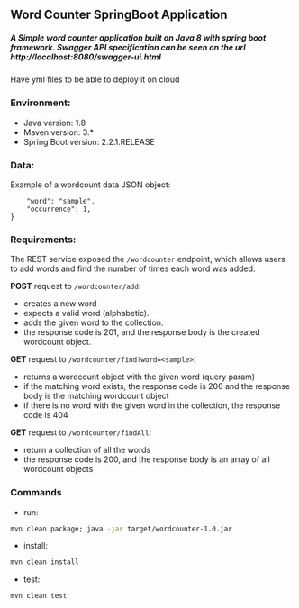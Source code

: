 ## Word Counter SpringBoot Application

##### A Simple word counter application built on Java 8 with spring boot framework. Swagger API specification can be seen on the url http://localhost:8080/swagger-ui.html

Have yml files to be able to deploy it on cloud

### Environment:

- Java version: 1.8
- Maven version: 3.*
- Spring Boot version: 2.2.1.RELEASE

### Data:

Example of a wordcount data JSON object:

```
    "word": "sample",
    "occurrence": 1,
}
```

### Requirements:

The REST service exposed the `/wordcounter` endpoint, which allows users to add words and find the number of times each
word was added.

**POST** request to `/wordcounter/add`:

- creates a new word
- expects a valid word (alphabetic).
- adds the given word to the collection.
- the response code is 201, and the response body is the created wordcount object.

**GET** request to `/wordcounter/find?word=<sample>`:

- returns a wordcount object with the given word (query param)
- if the matching word exists, the response code is 200 and the response body is the matching wordcount object
- if there is no word with the given word in the collection, the response code is 404

**GET** request to `/wordcounter/findAll`:

- return a collection of all the words
- the response code is 200, and the response body is an array of all wordcount objects

### Commands

- run:

```bash
mvn clean package; java -jar target/wordcounter-1.0.jar
```

- install:

```bash
mvn clean install
```

- test:

```bash
mvn clean test
```
